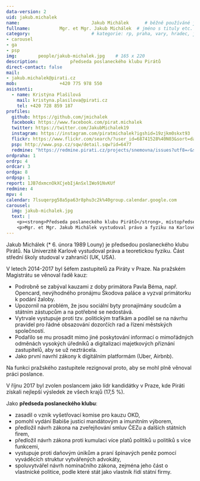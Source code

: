 ```yaml
---
data-version: 2
uid: jakub.michalek
name:                           Jakub Michálek  	# běžně používáné jméno
fullname: 			Mgr. et Mgr. Jakub Michálek  # jméno s tituly etc.
category:                       # kategorie: rp, praha, vary, hradec, jmk, senat
- carousel
- ga
- psp
img: 		people/jakub-michalek.jpg    # 165 x 220
description: 			předseda poslaneckého klubu Pirátů             	        			# kratký popis, max 160 znaků
direct-contact: false
mail:
- jakub.michalek@pirati.cz
mob: 				+420 775 978 550
asistenti:
  - name: Kristýna Plašilová
    mail: kristyna.plasilova@pirati.cz
    tel: +420 728 859 187
profiles:
  github: https://github.com/jmichalek
  facebook: https://www.facebook.com/pirat.michalek
  twitter: https://twitter.com/JakubMichalek19
  instagram: https://instagram.com/piratmichalek?igshid=19zjkm0skxt93
  flickr: https://www.flickr.com/search/?user_id=68741528%40N03&sort=date-taken-desc&text=jakub%20mich%C3%A1lek&view_all=1
  psp: http://www.psp.cz/sqw/detail.sqw?id=6477
  redmine: "https://redmine.pirati.cz/projects/snemovna/issues?utf8=✓&set_filter=1&f[]=status_id&op[status_id]=o&f[]=fixed_version_id&op[fixed_version_id]==&v[fixed_version_id][]=28&f[]=assigned_to_id&op[assigned_to_id]==&v[assigned_to_id][]=4&f[]=&c[]=subject&c[]=status&c[]=priority&c[]=due_date&c[]=done_ratio&group_by=assigned_to&t[]="
ordpraha: 1
ordrp: 4
ordcar: 3
ordga: 8
ordpsp: 1
report: 1JB7dxmcnOkXCjebIjAnSxlIWo91NvKUf
redmine: 4
mpv: 4
calendar: 7lsuqerpg58a5pa63r8phu3c2k%40group.calendar.google.com
carousel:
  img: jakub-michalek.jpg
  text: |
    <p><strong>Předseda poslaneckého klubu Pirátů</strong>, místopředseda ústavně právního výboru PSP ČR a poslanec Pirátů zodpovědný za oblast justice.</p>
    <p>Mgr. et Mgr. Jakub Michálek vystudoval právo a fyziku na Karlově univerzitě, následně pracoval jako právník, pražský zastupitel a poslanec. Zaměřuje se na svobodný přístup k informacím, autorské právo a digitální ekonomiku. </p>
---
```


Jakub Michálek (* 6. února 1989 Louny) je předsedou poslaneckého klubu Pirátů. Na Univerzitě Karlově vystudoval práva a teoretickou fyziku. Část střední školy studoval v zahraničí (UK, USA). 

V letech 2014-2017 byl šéfem zastupitelů za Piráty v Praze. Na pražském Magistrátu se věnoval řadě kauz: 

* Podrobně se zabýval kauzami z doby primátora Pavla Béma, např. Opencard, nevýhodného pronájmu Škodova paláce a vyzval primátorku k podání žaloby. 
* Upozornil na problém, že jsou sociální byty pronajímány soudcům a státním zástupcům a na potřebné se nedostává. 
* Vytrvale vystupuje proti tzv. politickým trafikám a podílel se na návrhu pravidel pro řádné obsazování dozorčích rad a řízení městských společností. 
* Podařilo se mu prosadit mimo jiné poskytování informací o mimořádných odměnách vysokých úředníků a digitalizaci majetkových přiznání zastupitelů, aby se už neztrácela. 
* Jako první navrhl zákony k digitálním platformám (Uber, Airbnb). 

Na funkci pražského zastupitele rezignoval proto, aby se mohl plně věnoval práci poslance. 

V říjnu 2017 byl zvolen poslancem jako lídr kandidátky v Praze, kde Piráti získali nejlepší výsledek ze všech krajů (17,5 %). 

Jako **předseda poslaneckého klubu**: 

* zasadil o vznik vyšetřovací komise pro kauzu OKD, 
* pomohl vydání Babiše justici mandátovým a imunitním výborem,
* předložil návrh zákona na zveřejňování smluv ČEZu a dalších státních firem, 
* předložil návrh zákona proti kumulaci více platů politiků u politiků s více funkcemi, 
* vystupuje proti daňovým únikům a praní špinavých peněz pomocí vyváděcích struktur vytvářených advokáty,
* spoluvytvářel návrh nominačního zákona, zejména jeho část o vlastnické politice, podle které stát jako vlastník řídí státní firmy.
